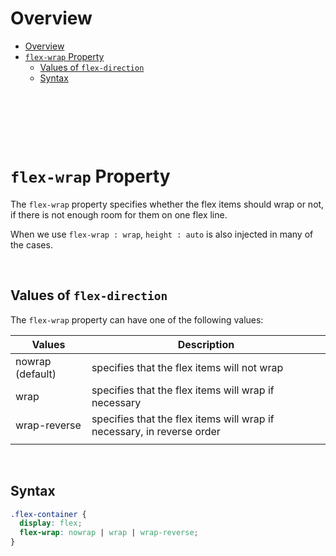 # Overview

- [Overview](#overview)
- [`flex-wrap` Property](#flex-wrap-property)
  - [Values of `flex-direction`](#values-of-flex-direction)
  - [Syntax](#syntax)

&nbsp;

&nbsp;

&nbsp;

# `flex-wrap` Property

The `flex-wrap` property specifies whether the flex items should wrap or not, if there is not enough room for them on one flex line.

When we use `flex-wrap : wrap`, `height : auto` is also injected in many of the cases.

&nbsp;

## Values of `flex-direction`

The `flex-wrap` property can have one of the following values:

| Values           | Description                                                            |
| ---------------- | ---------------------------------------------------------------------- |
| nowrap (default) | specifies that the flex items will not wrap                            |
| wrap             | specifies that the flex items will wrap if necessary                   |
| wrap-reverse     | specifies that the flex items will wrap if necessary, in reverse order |
|                  |                                                                        |

&nbsp;

## Syntax

```css
.flex-container {
  display: flex;
  flex-wrap: nowrap | wrap | wrap-reverse;
}
```

&nbsp;

&nbsp;

&nbsp;
